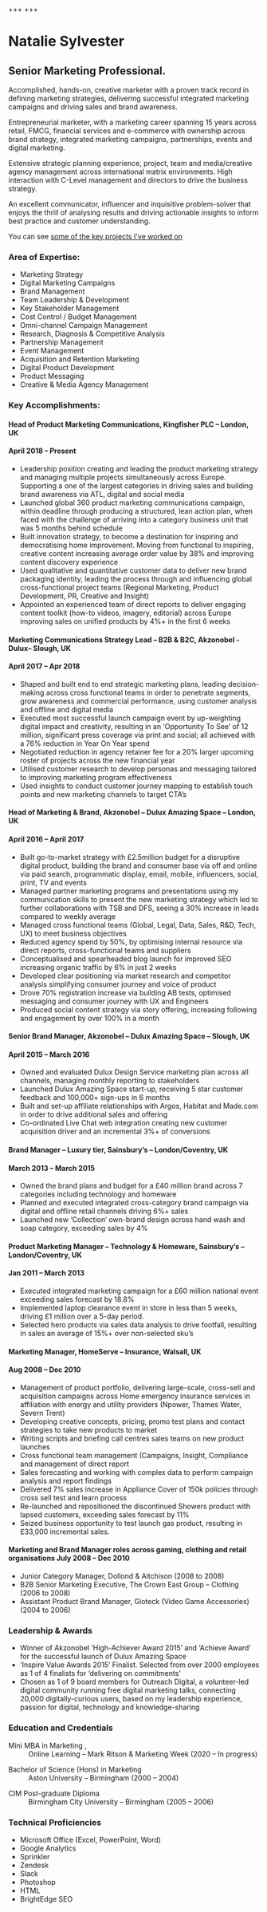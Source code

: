 +++
+++
# Natalie Sylvester

## Senior Marketing Professional.

Accomplished, hands-on, creative marketer with a proven track record in
defining marketing strategies, delivering successful integrated marketing
campaigns and driving sales and brand awareness.

Entrepreneurial marketer, with a marketing career spanning 15 years across
retail, FMCG, financial services and e-commerce with ownership across brand strategy,
integrated marketing campaigns, partnerships, events and digital marketing.

Extensive strategic planning experience, project, team and media/creative
agency management across international matrix environments. High interaction
with C-Level management and directors to drive the business strategy.

An excellent communicator, influencer and inquisitive problem-solver that
enjoys the thrill of analysing results and driving actionable insights to
inform best practice and customer understanding.

You can see [some of the key projects I've worked on](/projects)


### Area of Expertise:

 - Marketing Strategy
 - Digital Marketing Campaigns
 - Brand Management
 - Team Leadership &amp; Development
 - Key Stakeholder Management
 - Cost Control / Budget Management
 - Omni-channel Campaign Management
 - Research, Diagnosis &amp; Competitive Analysis
 - Partnership Management
 - Event Management
 - Acquisition and Retention Marketing
 - Digital Product Development
 - Product Messaging
 - Creative &amp; Media Agency Management


### Key Accomplishments:

#### Head of Product Marketing Communications, Kingfisher PLC – London, UK                      			
#### April 2018 – Present
 - Leadership position creating and leading the product marketing strategy and managing multiple projects simultaneously across Europe.  Supporting a one of the largest categories in driving sales and building brand awareness via ATL, digital and social media
 - Launched global 360 product marketing communications campaign, within deadline through producing a structured, lean action plan, when faced with the challenge of arriving into a category business unit that was 5 months behind schedule
 - Built innovation strategy, to become a destination for inspiring and democratising home improvement.  Moving from functional to inspiring, creative content increasing average order value by 38% and improving content discovery experience
 - Used qualitative and quantitative customer data to deliver new brand packaging identity, leading the process through and influencing global cross-functional project teams (Regional Marketing, Product Development, PR, Creative and Insight)
 - Appointed an experienced team of direct reports to deliver engaging content toolkit (how-to videos, imagery, editorial) across Europe improving sales on unified products by 4%+ in the first 6 weeks 

#### Marketing Communications Strategy Lead – B2B & B2C, Akzonobel -Dulux– Slough, UK	                            
#### April 2017 – Apr 2018   
 - Shaped and built end to end strategic marketing plans, leading decision-making across cross functional teams in order to penetrate segments, grow awareness and commercial performance, using customer analysis and offline and digital media
 - Executed most successful launch campaign event by up-weighting digital impact and creativity, resulting in an ‘Opportunity To See’ of 12 million, significant press coverage via print and social; all achieved with a 76% reduction in Year On Year spend
 - Negotiated reduction in agency retainer fee for a 20% larger upcoming roster of projects across the new financial year
 - Utilised customer research to develop personas and messaging tailored to improving marketing program effectiveness
 - Used insights to conduct customer journey mapping to establish touch points and new marketing channels to target CTA’s

#### Head of Marketing & Brand, Akzonobel – Dulux Amazing Space – London, UK	                          	           
#### April 2016 – April 2017
 - Built go-to-market strategy with £2.5million budget for a disruptive digital product, building the brand and consumer base via off and online via paid search, programmatic display, email, mobile, influencers, social, print, TV and events
 - Managed partner marketing programs and presentations using my communication skills to present the new marketing strategy which led to further collaborations with TSB and DFS, seeing a 30% increase in leads compared to weekly average
 - Managed cross functional teams (Global, Legal, Data, Sales, R&D, Tech, UX) to meet business objectives
 - Reduced agency spend by 50%, by optimising internal resource via direct reports, cross-functional teams and suppliers
 - Conceptualised and spearheaded blog launch for improved SEO increasing organic traffic by 6% in just 2 weeks 
 - Developed clear positioning via market research and competitor analysis simplifying consumer journey and voice of product
 - Drove 70% registration increase via building AB tests, optimised messaging and consumer journey with UX and Engineers
 - Produced social content strategy via story offering, increasing following and engagement by over 100% in a month 

#### Senior Brand Manager, Akzonobel – Dulux Amazing Space – Slough, UK           	           		       
#### April 2015 – March 2016              
 - Owned and evaluated Dulux Design Service marketing plan across all channels, managing monthly reporting to stakeholders
 - Launched Dulux Amazing Space start-up, receiving 5 star customer feedback and 100,000+ sign-ups in 6 months 
 - Built and set-up affiliate relationships with Argos, Habitat and Made.com in order to drive additional sales and offering
 - Co-ordinated Live Chat web integration creating new customer acquisition driver and an incremental 3%+ of conversions

#### Brand Manager – Luxury tier, Sainsbury’s – London/Coventry, UK		         	        	    
#### March 2013 – March 2015 
 - Owned the brand plans and budget for a £40 million brand across 7 categories including technology and homeware
 - Planned and executed integrated cross-category brand campaign via digital and offline retail channels driving 6%+ sales
 - Launched new ‘Collection‘ own-brand design across hand wash and soap category, exceeding sales by 4%
     
#### Product Marketing Manager – Technology & Homeware, Sainsbury’s – London/Coventry, UK      	          
#### Jan 2011 – March 2013 
 - Executed integrated marketing campaign for a £60 million national event exceeding sales forecast by 18.8%  
 - Implemented laptop clearance event in store in less than 5 weeks, driving £1 million over a 5-day period. 
 - Selected hero products via sales data analysis to drive footfall, resulting in sales an average of 15%+ over non-selected sku’s

#### Marketing Manager, HomeServe – Insurance, Walsall, UK	                                                
#### Aug 2008 – Dec 2010 
 - Management of product portfolio, delivering large-scale, cross-sell and acquisition campaigns across Home emergency insurance services in affiliation with energy and utility providers (Npower, Thames Water, Severn Trent)
 - Developing creative concepts, pricing, promo test plans and contact strategies to take new products to market
 - Writing scripts and briefing call centres sales teams on new product launches 
 - Cross functional team management (Campaigns, Insight, Compliance and management of direct report
 - Sales forecasting and working with complex data to perform campaign analysis and report findings
 - Delivered 7% sales increase in Appliance Cover of 150k policies through cross sell test and learn process 
 - Re-launched and repositioned the discontinued Showers product with lapsed customers, exceeding sales forecast by 11%	
 - Seized business opportunity to test launch gas product, resulting in £33,000 incremental sales. 


#### Marketing and Brand Manager roles across gaming, clothing and retail organisations  	July 2008 – Dec 2010
 - Junior Category Manager, Dollond & Aitchison (2008 to 2008)
 - B2B Senior Marketing Executive, The Crown East Group – Clothing (2006 to 2008)
 - Assistant Product Brand Manager, Gioteck (Video Game Accessories) (2004 to 2006)



### Leadership & Awards
 - Winner of Akzonobel ‘High-Achiever Award 2015’ and ‘Achieve Award’ for the successful launch of Dulux Amazing Space 
 - ‘Inspire Value Awards 2015’ Finalist.  Selected from over 2000 employees as 1 of 4 finalists for ‘delivering on commitments’
 - Chosen as 1 of 9 board members for Outreach Digital, a volunteer-led digital community running free digital marketing talks, connecting 20,000 digitally-curious users, based on my leadership experience, passion for digital, technology and knowledge-sharing


### Education and Credentials

<dl>
  <dt>
 Mini MBA in Marketing , 
  </dt>
  <dd>
    Online Learning – Mark Ritson & Marketing Week (2020 – In progress)
  </dd>
</dl>

<dl>
  <dt>
 Bachelor of Science (Hons) in Marketing
  </dt>
  <dd>
    Aston University – Birmingham (2000 – 2004)
  </dd>
</dl>

<dl>
  <dt>
   CIM Post-graduate Diploma
  </dt>
  <dd>
   Birmingham City University – Birmingham (2005 – 2006)
  </dd>
</dl>


### Technical Proficiencies

 - Microsoft Office (Excel, PowerPoint, Word)
 - Google Analytics
 - Sprinkler
 - Zendesk
 - Slack
 - Photoshop
 - HTML
 - BrightEdge SEO
